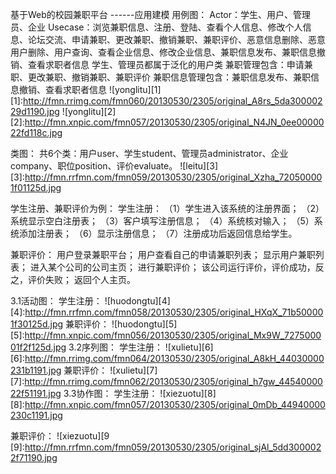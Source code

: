  基于Web的校园兼职平台
                            	------应用建模
用例图：
Actor：学生、用户、管理员、企业
Usecase：浏览兼职信息、注册、登陆、查看个人信息、修改个人信息、论坛交流、申请兼职、更改兼职、撤销兼职、兼职评价、恶意信息删除、恶意用户删除、用户查询、查看企业信息、修改企业信息、兼职信息发布、兼职信息撤销、查看求职者信息
学生、管理员都属于泛化的用户类
兼职管理包含：申请兼职、更改兼职、撤销兼职、兼职评价
兼职信息管理包含：兼职信息发布、兼职信息撤销、查看求职者信息
![yonglitu][1]
[1]:http://fmn.rrimg.com/fmn060/20130530/2305/original_A8rs_5da30000229d1190.jpg 
![yonglitu][2]
[2]:http://fmn.xnpic.com/fmn057/20130530/2305/original_N4JN_0ee0000022fd118c.jpg
 
类图：
共6个类：用户user、学生student、管理员administrator、企业company、职位position、评价evaluate。
![leitu][3]
[3]:http://fmn.rrfmn.com/fmn059/20130530/2305/original_Xzha_720500001f01125d.jpg

学生注册、兼职评价为例：
学生注册：
（1）学生进入该系统的注册界面；
（2）系统显示空白注册表；
（3）客户填写注册信息；
（4）系统核对输入；
（5）系统添加注册表；
（6）显示注册信息；
（7）注册成功后返回信息给学生。

兼职评价：
用户登录兼职平台；
用户查看自己的申请兼职列表；
显示用户兼职列表；
进入某个公司的公司主页；
进行兼职评价；
该公司运行评价，评价成功，反之，评价失败；
返回个人主页。




3.1活动图：
学生注册：
![huodongtu][4]
[4]:http://fmn.rrfmn.com/fmn058/20130530/2305/original_HXqX_71b500001f30125d.jpg
兼职评价：
![huodongtu][5]
[5]:http://fmn.xnpic.com/fmn056/20130530/2305/original_Mx9W_727500001f2f125d.jpg
3.2序列图：
学生注册：
![xulietu][6]
[6]:http://fmn.rrimg.com/fmn064/20130530/2305/original_A8kH_44030000231b1191.jpg
兼职评价：
![xulietu][7]
[7]:http://fmn.rrimg.com/fmn062/20130530/2305/original_h7gw_4454000022f51191.jpg
3.3协作图：
学生注册：
![xiezuotu][8]
[8]:http://fmn.xnpic.com/fmn057/20130530/2305/original_0mDb_44940000230c1191.jpg

兼职评价：
![xiezuotu][9
[9]:http://fmn.rrfmn.com/fmn059/20130530/2305/original_sjAl_5dd3000022f71190.jpg 
